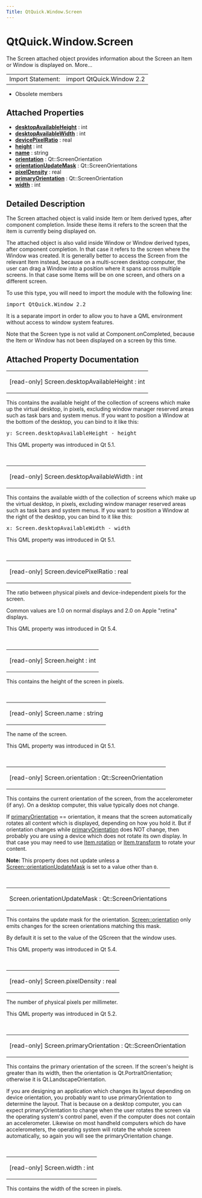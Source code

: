 ```yaml
---
Title: QtQuick.Window.Screen
---
```


# QtQuick.Window.Screen

<span class="subtitle"></span>
<!-- $$$Screen-brief -->
<p>The Screen attached object provides information about the Screen an Item or Window is displayed on. More...</p>
<!-- @@@Screen -->
<table class="alignedsummary">
<tr><td class="memItemLeft rightAlign topAlign"> Import Statement:</td><td class="memItemRight bottomAlign"> import QtQuick.Window 2.2</td></tr></table><ul>
<li>Obsolete members</li>
</ul>
<h2 id="attached-properties">Attached Properties</h2>
<ul>
<li class="fn"><b><b><a href="#desktopAvailableHeight-attached-prop">desktopAvailableHeight</a></b></b> : int</li>
<li class="fn"><b><b><a href="#desktopAvailableWidth-attached-prop">desktopAvailableWidth</a></b></b> : int</li>
<li class="fn"><b><b><a href="#devicePixelRatio-attached-prop">devicePixelRatio</a></b></b> : real</li>
<li class="fn"><b><b><a href="#height-attached-prop">height</a></b></b> : int</li>
<li class="fn"><b><b><a href="#name-attached-prop">name</a></b></b> : string</li>
<li class="fn"><b><b><a href="#orientation-attached-prop">orientation</a></b></b> : Qt::ScreenOrientation</li>
<li class="fn"><b><b><a href="#orientationUpdateMask-attached-prop">orientationUpdateMask</a></b></b> : Qt::ScreenOrientations</li>
<li class="fn"><b><b><a href="#pixelDensity-attached-prop">pixelDensity</a></b></b> : real</li>
<li class="fn"><b><b><a href="#primaryOrientation-attached-prop">primaryOrientation</a></b></b> : Qt::ScreenOrientation</li>
<li class="fn"><b><b><a href="#width-attached-prop">width</a></b></b> : int</li>
</ul>
<!-- $$$Screen-description -->
<h2 id="details">Detailed Description</h2>
</p>
<p>The Screen attached object is valid inside Item or Item derived types, after component completion. Inside these items it refers to the screen that the item is currently being displayed on.</p>
<p>The attached object is also valid inside Window or Window derived types, after component completion. In that case it refers to the screen where the Window was created. It is generally better to access the Screen from the relevant Item instead, because on a multi-screen desktop computer, the user can drag a Window into a position where it spans across multiple screens. In that case some Items will be on one screen, and others on a different screen.</p>
<p>To use this type, you will need to import the module with the following line:</p>
<pre class="cpp">import <span class="type">QtQuick</span><span class="operator">.</span>Window <span class="number">2.2</span></pre>
<p>It is a separate import in order to allow you to have a QML environment without access to window system features.</p>
<p>Note that the Screen type is not valid at Component.onCompleted, because the Item or Window has not been displayed on a screen by this time.</p>
<!-- @@@Screen -->
<h2>Attached Property Documentation</h2>
<!-- $$$desktopAvailableHeight -->
<table class="qmlname"><tr valign="top" id="desktopAvailableHeight-attached-prop"><td class="tblQmlPropNode"><p><span class="qmlreadonly">[read-only] </span><span class="name">Screen.desktopAvailableHeight</span> : <span class="type">int</span></p></td></tr></table><p>This contains the available height of the collection of screens which make up the virtual desktop, in pixels, excluding window manager reserved areas such as task bars and system menus. If you want to position a Window at the bottom of the desktop, you can bind to it like this:</p>
<pre class="cpp">y: Screen<span class="operator">.</span>desktopAvailableHeight <span class="operator">-</span> height</pre>
<p>This QML property was introduced in  Qt 5.1.</p>
<!-- @@@desktopAvailableHeight -->
<br/>
<!-- $$$desktopAvailableWidth -->
<table class="qmlname"><tr valign="top" id="desktopAvailableWidth-attached-prop"><td class="tblQmlPropNode"><p><span class="qmlreadonly">[read-only] </span><span class="name">Screen.desktopAvailableWidth</span> : <span class="type">int</span></p></td></tr></table><p>This contains the available width of the collection of screens which make up the virtual desktop, in pixels, excluding window manager reserved areas such as task bars and system menus. If you want to position a Window at the right of the desktop, you can bind to it like this:</p>
<pre class="cpp">x: Screen<span class="operator">.</span>desktopAvailableWidth <span class="operator">-</span> width</pre>
<p>This QML property was introduced in  Qt 5.1.</p>
<!-- @@@desktopAvailableWidth -->
<br/>
<!-- $$$devicePixelRatio -->
<table class="qmlname"><tr valign="top" id="devicePixelRatio-attached-prop"><td class="tblQmlPropNode"><p><span class="qmlreadonly">[read-only] </span><span class="name">Screen.devicePixelRatio</span> : <span class="type">real</span></p></td></tr></table><p>The ratio between physical pixels and device-independent pixels for the screen.</p>
<p>Common values are 1.0 on normal displays and 2.0 on Apple &quot;retina&quot; displays.</p>
<p>This QML property was introduced in  Qt 5.4.</p>
<!-- @@@devicePixelRatio -->
<br/>
<!-- $$$height -->
<table class="qmlname"><tr valign="top" id="height-attached-prop"><td class="tblQmlPropNode"><p><span class="qmlreadonly">[read-only] </span><span class="name">Screen.height</span> : <span class="type">int</span></p></td></tr></table><p>This contains the height of the screen in pixels.</p>
<!-- @@@height -->
<br/>
<!-- $$$name -->
<table class="qmlname"><tr valign="top" id="name-attached-prop"><td class="tblQmlPropNode"><p><span class="qmlreadonly">[read-only] </span><span class="name">Screen.name</span> : <span class="type">string</span></p></td></tr></table><p>The name of the screen.</p>
<p>This QML property was introduced in  Qt 5.1.</p>
<!-- @@@name -->
<br/>
<!-- $$$orientation -->
<table class="qmlname"><tr valign="top" id="orientation-attached-prop"><td class="tblQmlPropNode"><p><span class="qmlreadonly">[read-only] </span><span class="name">Screen.orientation</span> : <span class="type">Qt::ScreenOrientation</span></p></td></tr></table><p>This contains the current orientation of the screen, from the accelerometer (if any). On a desktop computer, this value typically does not change.</p>
<p>If <a href="#primaryOrientation-attached-prop">primaryOrientation</a> == orientation, it means that the screen automatically rotates all content which is displayed, depending on how you hold it. But if orientation changes while <a href="#primaryOrientation-attached-prop">primaryOrientation</a> does NOT change, then probably you are using a device which does not rotate its own display. In that case you may need to use <a href="QtQuick.Item.md#rotation-prop">Item.rotation</a> or <a href="QtQuick.Item.md#transform-prop">Item.transform</a> to rotate your content.</p>
<p><b>Note: </b>This property does not update unless a <a href="#orientationUpdateMask-attached-prop">Screen::orientationUpdateMask</a> is set to a value other than <code>0</code>.</p><!-- @@@orientation -->
<br/>
<!-- $$$orientationUpdateMask -->
<table class="qmlname"><tr valign="top" id="orientationUpdateMask-attached-prop"><td class="tblQmlPropNode"><p><span class="name">Screen.orientationUpdateMask</span> : <span class="type">Qt::ScreenOrientations</span></p></td></tr></table><p>This contains the update mask for the orientation. <a href="#orientation-attached-prop">Screen::orientation</a> only emits changes for the screen orientations matching this mask.</p>
<p>By default it is set to the value of the QScreen that the window uses.</p>
<p>This QML property was introduced in  Qt 5.4.</p>
<!-- @@@orientationUpdateMask -->
<br/>
<!-- $$$pixelDensity -->
<table class="qmlname"><tr valign="top" id="pixelDensity-attached-prop"><td class="tblQmlPropNode"><p><span class="qmlreadonly">[read-only] </span><span class="name">Screen.pixelDensity</span> : <span class="type">real</span></p></td></tr></table><p>The number of physical pixels per millimeter.</p>
<p>This QML property was introduced in  Qt 5.2.</p>
<!-- @@@pixelDensity -->
<br/>
<!-- $$$primaryOrientation -->
<table class="qmlname"><tr valign="top" id="primaryOrientation-attached-prop"><td class="tblQmlPropNode"><p><span class="qmlreadonly">[read-only] </span><span class="name">Screen.primaryOrientation</span> : <span class="type">Qt::ScreenOrientation</span></p></td></tr></table><p>This contains the primary orientation of the screen. If the screen's height is greater than its width, then the orientation is Qt.PortraitOrientation; otherwise it is Qt.LandscapeOrientation.</p>
<p>If you are designing an application which changes its layout depending on device orientation, you probably want to use primaryOrientation to determine the layout. That is because on a desktop computer, you can expect primaryOrientation to change when the user rotates the screen via the operating system's control panel, even if the computer does not contain an accelerometer. Likewise on most handheld computers which do have accelerometers, the operating system will rotate the whole screen automatically, so again you will see the primaryOrientation change.</p>
<!-- @@@primaryOrientation -->
<br/>
<!-- $$$width -->
<table class="qmlname"><tr valign="top" id="width-attached-prop"><td class="tblQmlPropNode"><p><span class="qmlreadonly">[read-only] </span><span class="name">Screen.width</span> : <span class="type">int</span></p></td></tr></table><p>This contains the width of the screen in pixels.</p>
<!-- @@@width -->
<br/>
